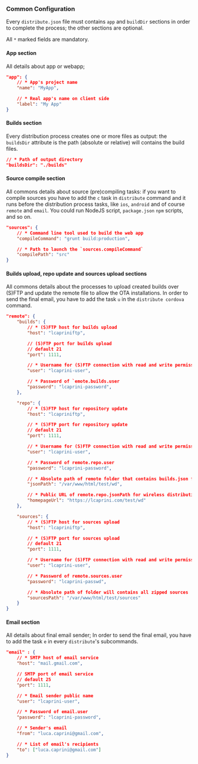 ### Common Configuration

Every `distribute.json` file must contains `app` and `buildDir` sections in order to complete the process; the other sections are optional.

All `*` marked fields are mandatory.

#### App section

All details about app or webapp;

```json
"app": {
    // * App's project name
    "name": "MyApp",

    // * Real app's name on client side
    "label": "My App"
}
```

#### Builds section

Every distribution process creates one or more files as output: the `buildsDir` attribute is the path (absolute or relative) will contains the build files.

```json
// * Path of output directory
"buildsDir": "./builds"
```

#### Source compile section

All commons details about source (pre)compiling tasks: if you want to compile sources you have to add the `c` task in `distribute` command and it runs before the distribution process tasks, like `ios`, `android` and of course `remote` and `email`. You could run NodeJS script, `package.json` `npm` scripts, and so on.

```json
"sources": {
    // * Command line tool used to build the web app
    "compileCommand": "grunt build:production",

    // * Path to launch the `sources.compileCommand`
    "compilePath": "src"
}
```

#### Builds upload, repo update and sources upload sections

All commons details about the processes to upload created builds over (S)FTP and update the remote file to allow the OTA installations.
In order to send the final email, you have to add the task `u` in the `distribute cordova` command.

```json
"remote": {
    "builds": {
        // * (S)FTP host for builds upload
        "host": "lcapriniftp",

        // (S)FTP port for builds upload
        // default 21
        "port": 1111,

        // * Username for (S)FTP connection with read and write permissions
        "user": "lcaprini-user",

        // * Password of `emote.builds.user
        "password": "lcaprini-password",
    },

    "repo": {
        // * (S)FTP host for repository update
        "host": "lcapriniftp",

        // * (S)FTP port for repository update
        // default 21
        "port": 1111,

        // * Username for (S)FTP connection with read and write permissions
        "user": "lcaprini-user",

        // * Password of remote.repo.user
        "password": "lcaprini-password",

        // * Absolute path of remote folder that contains builds.json file to update it
        "jsonPath": "/var/www/html/test/wd",

        // * Public URL of remote.repo.jsonPath for wireless distribution repository
        "homepageUrl": "https://lcaprini.com/test/wd"
    },

    "sources": {
        // * (S)FTP host for sources upload
        "host": "lcapriniftp",

        // * (S)FTP port for sources upload
        // default 21
        "port": 1111,

        // * Username for (S)FTP connection with read and write permissions
        "user": "lcaprini-user",

        // * Password of remote.sources.user
        "password": "lcaprini-passwd",

        // * Absolute path of folder will contains all zipped sources
        "sourcesPath": "/var/www/html/test/sources"
    }
}
```

#### Email section

All details about final email sender;
In order to send the final email, you have to add the task `e` in every `distribute`'s subcommands.

```json
"email" : {
    // * SMTP host of email service
    "host": "mail.gmail.com",

    // SMTP port of email service
    // default 25
    "port": 1111,

    // * Email sender public name
    "user": "lcaprini-user",

    // * Password of email.user
    "password": "lcaprini-password",

    // * Sender's email
    "from": "luca.caprini@gmail.com",

    // * List of email's recipients
    "to": ["luca.caprini@gmail.com"]
}
```

